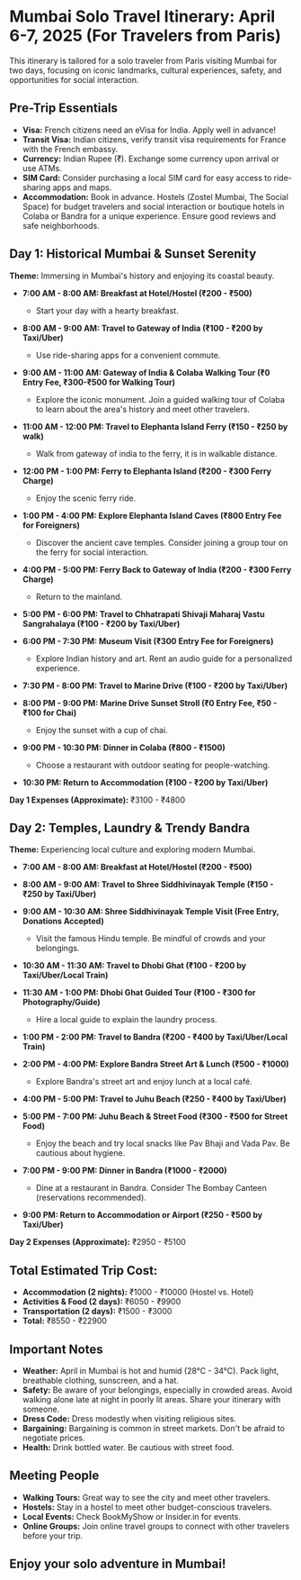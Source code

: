 # Mumbai Solo Travel Itinerary: April 6-7, 2025 (For Travelers from Paris)

This itinerary is tailored for a solo traveler from Paris visiting Mumbai for two days, focusing on iconic landmarks, cultural experiences, safety, and opportunities for social interaction.

## **Pre-Trip Essentials**

*   **Visa:** French citizens need an eVisa for India. Apply well in advance!
*   **Transit Visa:** Indian citizens, verify transit visa requirements for France with the French embassy.
*   **Currency:** Indian Rupee (₹). Exchange some currency upon arrival or use ATMs.
*   **SIM Card:** Consider purchasing a local SIM card for easy access to ride-sharing apps and maps.
*   **Accommodation:** Book in advance. Hostels (Zostel Mumbai, The Social Space) for budget travelers and social interaction or boutique hotels in Colaba or Bandra for a unique experience. Ensure good reviews and safe neighborhoods.

## **Day 1: Historical Mumbai & Sunset Serenity**

**Theme:** Immersing in Mumbai's history and enjoying its coastal beauty.

*   **7:00 AM - 8:00 AM: Breakfast at Hotel/Hostel (₹200 - ₹500)**
    *   Start your day with a hearty breakfast.

*   **8:00 AM - 9:00 AM: Travel to Gateway of India (₹100 - ₹200 by Taxi/Uber)**
    *   Use ride-sharing apps for a convenient commute.

*   **9:00 AM - 11:00 AM: Gateway of India & Colaba Walking Tour (₹0 Entry Fee, ₹300-₹500 for Walking Tour)**
    *   Explore the iconic monument. Join a guided walking tour of Colaba to learn about the area's history and meet other travelers.

*   **11:00 AM - 12:00 PM: Travel to Elephanta Island Ferry (₹150 - ₹250 by walk)**
    *   Walk from gateway of india to the ferry, it is in walkable distance.

*   **12:00 PM - 1:00 PM: Ferry to Elephanta Island (₹200 - ₹300 Ferry Charge)**
    *   Enjoy the scenic ferry ride.

*   **1:00 PM - 4:00 PM: Explore Elephanta Island Caves (₹800 Entry Fee for Foreigners)**
    *   Discover the ancient cave temples. Consider joining a group tour on the ferry for social interaction.

*   **4:00 PM - 5:00 PM: Ferry Back to Gateway of India (₹200 - ₹300 Ferry Charge)**
    *   Return to the mainland.

*   **5:00 PM - 6:00 PM: Travel to Chhatrapati Shivaji Maharaj Vastu Sangrahalaya (₹100 - ₹200 by Taxi/Uber)**

*   **6:00 PM - 7:30 PM: Museum Visit (₹300 Entry Fee for Foreigners)**
    *   Explore Indian history and art. Rent an audio guide for a personalized experience.

*   **7:30 PM - 8:00 PM: Travel to Marine Drive (₹100 - ₹200 by Taxi/Uber)**

*   **8:00 PM - 9:00 PM: Marine Drive Sunset Stroll (₹0 Entry Fee, ₹50 - ₹100 for Chai)**
    *   Enjoy the sunset with a cup of chai.

*   **9:00 PM - 10:30 PM: Dinner in Colaba (₹800 - ₹1500)**
    *   Choose a restaurant with outdoor seating for people-watching.

*   **10:30 PM: Return to Accommodation (₹100 - ₹200 by Taxi/Uber)**

**Day 1 Expenses (Approximate):** ₹3100 - ₹4800

## **Day 2: Temples, Laundry & Trendy Bandra**

**Theme:** Experiencing local culture and exploring modern Mumbai.

*   **7:00 AM - 8:00 AM: Breakfast at Hotel/Hostel (₹200 - ₹500)**

*   **8:00 AM - 9:00 AM: Travel to Shree Siddhivinayak Temple (₹150 - ₹250 by Taxi/Uber)**

*   **9:00 AM - 10:30 AM: Shree Siddhivinayak Temple Visit (Free Entry, Donations Accepted)**
    *   Visit the famous Hindu temple. Be mindful of crowds and your belongings.

*   **10:30 AM - 11:30 AM: Travel to Dhobi Ghat (₹100 - ₹200 by Taxi/Uber/Local Train)**

*   **11:30 AM - 1:00 PM: Dhobi Ghat Guided Tour (₹100 - ₹300 for Photography/Guide)**
    *   Hire a local guide to explain the laundry process.

*   **1:00 PM - 2:00 PM: Travel to Bandra (₹200 - ₹400 by Taxi/Uber/Local Train)**

*   **2:00 PM - 4:00 PM: Explore Bandra Street Art & Lunch (₹500 - ₹1000)**
    *   Explore Bandra's street art and enjoy lunch at a local café.

*   **4:00 PM - 5:00 PM: Travel to Juhu Beach (₹250 - ₹400 by Taxi/Uber)**

*   **5:00 PM - 7:00 PM: Juhu Beach & Street Food (₹300 - ₹500 for Street Food)**
    *   Enjoy the beach and try local snacks like Pav Bhaji and Vada Pav. Be cautious about hygiene.

*   **7:00 PM - 9:00 PM: Dinner in Bandra (₹1000 - ₹2000)**
    *   Dine at a restaurant in Bandra. Consider The Bombay Canteen (reservations recommended).

*   **9:00 PM: Return to Accommodation or Airport (₹250 - ₹500 by Taxi/Uber)**

**Day 2 Expenses (Approximate):** ₹2950 - ₹5100

## **Total Estimated Trip Cost:**

*   **Accommodation (2 nights):** ₹1000 - ₹10000 (Hostel vs. Hotel)
*   **Activities & Food (2 days):** ₹6050 - ₹9900
*   **Transportation (2 days):** ₹1500 - ₹3000
*   **Total:** ₹8550 - ₹22900

## **Important Notes**

*   **Weather:** April in Mumbai is hot and humid (28°C - 34°C). Pack light, breathable clothing, sunscreen, and a hat.
*   **Safety:** Be aware of your belongings, especially in crowded areas. Avoid walking alone late at night in poorly lit areas. Share your itinerary with someone.
*   **Dress Code:** Dress modestly when visiting religious sites.
*   **Bargaining:** Bargaining is common in street markets. Don't be afraid to negotiate prices.
*   **Health:** Drink bottled water. Be cautious with street food.

## **Meeting People**

*   **Walking Tours:** Great way to see the city and meet other travelers.
*   **Hostels:** Stay in a hostel to meet other budget-conscious travelers.
*   **Local Events:** Check BookMyShow or Insider.in for events.
*   **Online Groups:** Join online travel groups to connect with other travelers before your trip.

## **Enjoy your solo adventure in Mumbai!**